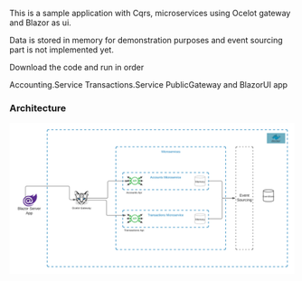
This is a sample application with Cqrs, microservices using Ocelot gateway and Blazor as ui.

Data is stored in memory for demonstration purposes and event sourcing part is not implemented yet.

Download the code and run in order

Accounting.Service
Transactions.Service
PublicGateway 
and 
BlazorUI app

<h3>Architecture</h3>
<img src="img/architecture.png">


